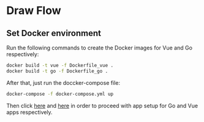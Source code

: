 # Draw Flow

## Set Docker environment

Run the following commands to create the Docker images for Vue and Go respectively:

```sh
docker build -t vue -f Dockerfile_vue .
docker build -t go -f Dockerfile_go .
```

After that, just run the doccker-compose file:

```sh
docker-compose -f docker-compose.yml up
```

Then click [here](https://github.com/amasrie/draw_flow/tree/master/go) and [here](https://github.com/amasrie/draw_flow/tree/master/vue) in order to proceed with app setup for Go and Vue apps respectively.

